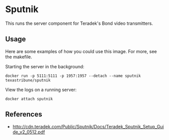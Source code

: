 Sputnik
=======

This runs the server component for Teradek's Bond video transmitters.


Usage
-----

Here are some examples of how you could use this image. For more, see the
makefile.

Starting the server in the background:

    docker run -p 5111:5111 -p 1957:1957 --detach --name sputnik texastribune/sputnik

View the logs on a running server:

    docker attach sputnik


References
----------

* http://cdn.teradek.com/Public/Sputnik/Docs/Teradek_Sputnik_Setup_Guide_v2_0512.pdf

